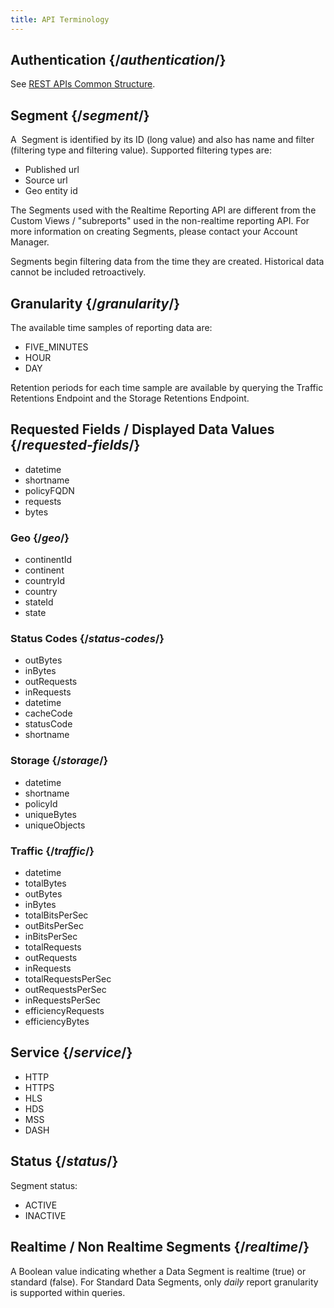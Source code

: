 ```yaml
---
title: API Terminology
---
```


## Authentication  {/*authentication*/}

See [REST APIs Common Structure](/delivery/control/support_tools/api_structure).

## Segment  {/*segment*/}

A  Segment is identified by its ID (long value) and also has name and filter (filtering type and filtering value). Supported filtering types are:
-   Published url
-   Source url
-   Geo entity id

<Callout type="info">The Segments used with the Realtime Reporting API are different from the Custom Views / "subreports" used in the non-realtime reporting API. For more information on creating Segments, please contact your Account Manager.</Callout>

<Callout type="info">Segments begin filtering data from the time they are created. Historical data cannot be included retroactively.</Callout>

## Granularity  {/*granularity*/}

The available time samples of reporting data are:
-   FIVE_MINUTES
-   HOUR
-   DAY

<Callout type="info">Retention periods for each time sample are available by querying the Traffic Retentions Endpoint and the Storage Retentions Endpoint.</Callout>

## Requested Fields / Displayed Data Values  {/*requested-fields*/}
-   datetime
-   shortname
-   policyFQDN
-   requests
-   bytes

### Geo  {/*geo*/}
-   continentId
-   continent
-   countryId
-   country
-   stateId
-   state

### Status Codes  {/*status-codes*/}
-   outBytes
-   inBytes
-   outRequests
-   inRequests
-   datetime
-   cacheCode
-   statusCode
-   shortname

### Storage  {/*storage*/}
-   datetime
-   shortname
-   policyId
-   uniqueBytes
-   uniqueObjects

### Traffic  {/*traffic*/}
-   datetime
-   totalBytes
-   outBytes
-   inBytes
-   totalBitsPerSec
-   outBitsPerSec
-   inBitsPerSec
-   totalRequests
-   outRequests
-   inRequests
-   totalRequestsPerSec
-   outRequestsPerSec
-   inRequestsPerSec
-   efficiencyRequests
-   efficiencyBytes

## Service  {/*service*/}
-   HTTP
-   HTTPS
-   HLS
-   HDS
-   MSS
-   DASH

## Status  {/*status*/}

Segment status:
-   ACTIVE
-   INACTIVE

## Realtime / Non Realtime Segments  {/*realtime*/}

A Boolean value indicating whether a Data Segment is realtime (true) or standard (false). For Standard Data Segments, only *daily* report granularity is supported within queries.
